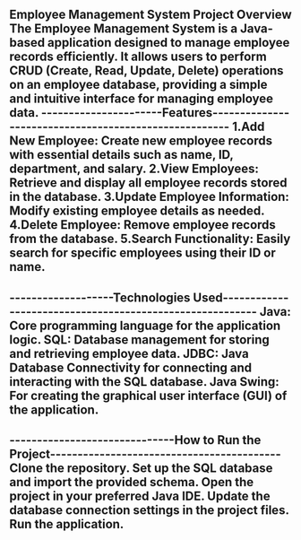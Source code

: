 Employee Management System
Project Overview
The Employee Management System is a Java-based application designed to manage employee records efficiently. It allows users to perform CRUD (Create, Read, Update, Delete) operations on an employee database, providing a simple and intuitive interface for managing employee data.
----------------------Features------------------------------------------------------
1.Add New Employee: Create new employee records with essential details such as name, ID, department, and salary.
2.View Employees: Retrieve and display all employee records stored in the database.
3.Update Employee Information: Modify existing employee details as needed.
4.Delete Employee: Remove employee records from the database.
5.Search Functionality: Easily search for specific employees using their ID or name.
--------------------------------------------------------------------------------------------
-------------------Technologies Used---------------------------------------------------------
Java: Core programming language for the application logic.
SQL: Database management for storing and retrieving employee data.
JDBC: Java Database Connectivity for connecting and interacting with the SQL database.
Java Swing: For creating the graphical user interface (GUI) of the application.
----------------------------------------------------------------------------------------------
------------------------------How to Run the Project------------------------------------------
Clone the repository.
Set up the SQL database and import the provided schema.
Open the project in your preferred Java IDE.
Update the database connection settings in the project files.
Run the application.
----------------------------------------------------------------------------------------------------
